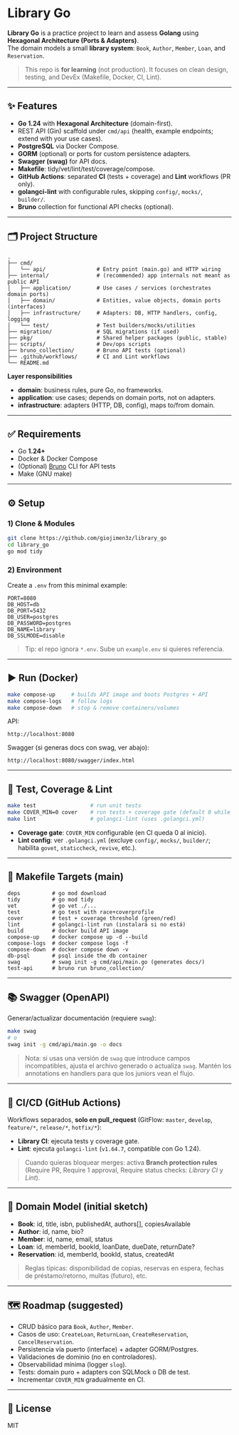 # Library Go

**Library Go** is a practice project to learn and assess **Golang** using **Hexagonal Architecture (Ports & Adapters)**.  
The domain models a small **library system**: `Book`, `Author`, `Member`, `Loan`, and `Reservation`.

> This repo is **for learning** (not production). It focuses on clean design, testing, and DevEx (Makefile, Docker, CI, Lint).

---

## ✨ Features

- **Go 1.24** with **Hexagonal Architecture** (domain-first).
- REST API (Gin) scaffold under `cmd/api` (health, example endpoints; extend with your use cases).
- **PostgreSQL** via Docker Compose.
- **GORM** (optional) or ports for custom persistence adapters.
- **Swagger (swag)** for API docs.
- **Makefile**: tidy/vet/lint/test/coverage/compose.
- **GitHub Actions**: separated **CI** (tests + coverage) and **Lint** workflows (PR only).
- **golangci-lint** with configurable rules, skipping `config/`, `mocks/`, `builder/`.
- **Bruno** collection for functional API checks (optional).

---

## 🗂 Project Structure

```text
.
├── cmd/
│   └── api/                # Entry point (main.go) and HTTP wiring
├── internal/               # (recommended) app internals not meant as public API
│   ├── application/        # Use cases / services (orchestrates domain ports)
│   ├── domain/             # Entities, value objects, domain ports (interfaces)
│   ├── infrastructure/     # Adapters: DB, HTTP handlers, config, logging
│   └── test/               # Test builders/mocks/utilities
├── migration/              # SQL migrations (if used)
├── pkg/                    # Shared helper packages (public, stable)
├── scripts/                # Dev/ops scripts
├── bruno_collection/       # Bruno API tests (optional)
├── .github/workflows/      # CI and Lint workflows
└── README.md
```

**Layer responsibilities**
- **domain**: business rules, pure Go, no frameworks.
- **application**: use cases; depends on domain ports, not on adapters.
- **infrastructure**: adapters (HTTP, DB, config), maps to/from domain.

---

## ✅ Requirements

- Go **1.24+**
- Docker & Docker Compose
- (Optional) [Bruno](https://www.usebruno.com/) CLI for API tests
- Make (GNU make)

---

## ⚙️ Setup

### 1) Clone & Modules
```bash
git clone https://github.com/giojimen3z/library_go
cd library_go
go mod tidy
```

### 2) Environment
Create a `.env` from this minimal example:
```env
PORT=8080
DB_HOST=db
DB_PORT=5432
DB_USER=postgres
DB_PASSWORD=postgres
DB_NAME=library
DB_SSLMODE=disable
```

> Tip: el repo ignora `*.env`. Sube un `example.env` si quieres referencia.

---

## ▶️ Run (Docker)

```bash
make compose-up     # builds API image and boots Postgres + API
make compose-logs   # follow logs
make compose-down   # stop & remove containers/volumes
```

API:
```
http://localhost:8080
```

Swagger (si generas docs con swag, ver abajo):
```
http://localhost:8080/swagger/index.html
```

---

## 🧪 Test, Coverage & Lint

```bash
make test                 # run unit tests
make COVER_MIN=0 cover    # run tests + coverage gate (default 0 while bootstrapping)
make lint                 # golangci-lint (uses .golangci.yml)
```

- **Coverage gate**: `COVER_MIN` configurable (en CI queda 0 al inicio).
- **Lint config**: ver `.golangci.yml` (excluye `config/`, `mocks/`, `builder/`; habilita `govet`, `staticcheck`, `revive`, etc.).

---

## 🧰 Makefile Targets (main)

```text
deps          # go mod download
tidy          # go mod tidy
vet           # go vet ./...
test          # go test with race+coverprofile
cover         # test + coverage threshold (green/red)
lint          # golangci-lint run (instalará si no está)
build         # docker build API image
compose-up    # docker compose up -d --build
compose-logs  # docker compose logs -f
compose-down  # docker compose down -v
db-psql       # psql inside the db container
swag          # swag init -g cmd/api/main.go (generates docs/)
test-api      # bruno run bruno_collection/
```

---

## 📚 Swagger (OpenAPI)

Generar/actualizar documentación (requiere `swag`):
```bash
make swag
# o
swag init -g cmd/api/main.go -o docs
```

> Nota: si usas una versión de `swag` que introduce campos incompatibles, ajusta el archivo generado o actualiza `swag`. Mantén los annotations en handlers para que los juniors vean el flujo.

---

## 🤖 CI/CD (GitHub Actions)

Workflows separados, **solo en pull_request** (GitFlow: `master`, `develop`, `feature/*`, `release/*`, `hotfix/*`):

- **Library CI**: ejecuta tests y coverage gate.
- **Lint**: ejecuta `golangci-lint` (`v1.64.7`, compatible con Go 1.24).

> Cuando quieras bloquear merges: activa **Branch protection rules** (Require PR, Require 1 approval, Require status checks: *Library CI* y *Lint*).

---

## 🧱 Domain Model (initial sketch)

- **Book**: id, title, isbn, publishedAt, authors[], copiesAvailable
- **Author**: id, name, bio?
- **Member**: id, name, email, status
- **Loan**: id, memberId, bookId, loanDate, dueDate, returnDate?
- **Reservation**: id, memberId, bookId, status, createdAt

> Reglas típicas: disponibilidad de copias, reservas en espera, fechas de préstamo/retorno, multas (futuro), etc.

---

## 🗺 Roadmap (suggested)

- CRUD básico para `Book`, `Author`, `Member`.
- Casos de uso: `CreateLoan`, `ReturnLoan`, `CreateReservation`, `CancelReservation`.
- Persistencia vía puerto (interface) + adapter GORM/Postgres.
- Validaciones de dominio (no en controladores).
- Observabilidad mínima (logger `slog`).
- Tests: domain puro + adapters con SQLMock o DB de test.
- Incrementar `COVER_MIN` gradualmente en CI.

---

## 📜 License

MIT
